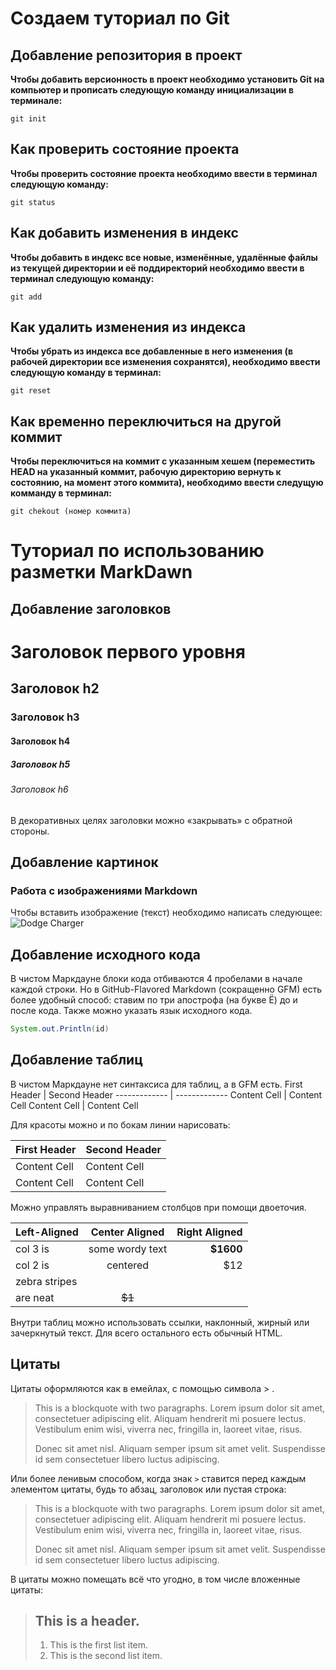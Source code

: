 # Создаем туториал по Git

## Добавление репозитория в проект

**Чтобы добавить версионность в проект необходимо установить Git на компьютер и прописать следующую команду инициализации в терминале:**
```
git init
```
## Как проверить состояние проекта

**Чтобы проверить состояние проекта необходимо ввести в терминал следующую команду:**
```
git status
```
## Как добавить изменения в индекс

**Чтобы добавить в индекс все новые, изменённые, удалённые файлы из текущей директории и её поддиректорий необходимо ввести в терминал следующую команду:**
```
git add
```
## Как удалить изменения из индекса

**Чтобы убрать из индекса все добавленные в него изменения (в рабочей директории все изменения сохранятся), необходимо ввести следующую команду в терминал:**
```
git reset
```
## Как временно переключиться на другой коммит

**Чтобы переключиться на коммит с указанным хешем (переместить HEAD на указанный коммит, рабочую директорию вернуть к состоянию, на момент этого коммита), необходимо ввести следущую комманду в терминал:**
```
git chekout (номер коммита)
```

# Туториал по использованию разметки MarkDawn

## Добавление заголовков
# Заголовок первого уровня
## Заголовок h2
### Заголовок h3
#### Заголовок h4
##### Заголовок h5
###### Заголовок h6
В декоративных целях заголовки можно «закрывать» с обратной
стороны.

## Добавление картинок
### **Работа с изображениями Markdown**

Чтобы вставить изображение (текст) необходимо написать следующее:
![Dodge Charger](1667512818_32-sportishka-com-p-mashina-vin-dizelya-pinterest-34.jpg)


## Добавление исходного кода
В чистом Маркдауне блоки кода отбиваются 4 пробелами в начале
каждой строки.
Но в GitHub-Flavored Markdown (сокращенно GFM) есть более
удобный способ: ставим по три апострофа (на букве Ё) до и после
кода. Также можно указать язык исходного кода.

```Java
System.out.Println(id)
```

## Добавление таблиц
В чистом Маркдауне нет синтаксиса для таблиц, а в GFM
есть.
First Header | Second Header
------------- | -------------
Content Cell | Content Cell
Content Cell | Content Cell

Для красоты можно и по бокам линии нарисовать:

| First Header | Second Header |
| ------------- | ------------- |
| Content Cell | Content Cell |
| Content Cell | Content Cell |

Можно управлять выравниванием столбцов при помощи
двоеточия.

| Left-Aligned | Center Aligned | Right Aligned |
|:------------- |:---------------:| -------------:|
| col 3 is | some wordy text | **$1600** |
| col 2 is | centered | $12 |
| zebra stripes |
 are neat | ~~$1~~ |

Внутри таблиц можно использовать ссылки, наклонный,
жирный или зачеркнутый текст.
Для всего остального есть обычный HTML.

## Цитаты
Цитаты оформляются как в емейлах, с помощью символа > .

> This is a blockquote with two paragraphs. Lorem ipsum
dolor sit amet,
> consectetuer adipiscing elit. Aliquam hendrerit mi
posuere lectus.
> Vestibulum enim wisi, viverra nec, fringilla in,
laoreet vitae, risus.
>
> Donec sit amet nisl. Aliquam semper ipsum sit amet
velit. Suspendisse
> id sem consectetuer libero luctus adipiscing.

Или более ленивым способом, когда знак `>` ставится
перед каждым элементом цитаты, будь то абзац, заголовок
или пустая строка:

> This is a blockquote with two paragraphs. Lorem ipsum
dolor sit amet,
consectetuer adipiscing elit. Aliquam hendrerit mi
posuere lectus.
Vestibulum enim wisi, viverra nec, fringilla in, laoreet
vitae, risus.
>
> Donec sit amet nisl. Aliquam semper ipsum sit amet
velit. Suspendisse
id sem consectetuer libero luctus adipiscing.

В цитаты можно помещать всё что угодно, в том числе
вложенные цитаты:

> ## This is a header.
>
> 1. This is the first list item.
> 2. This is the second list item.
